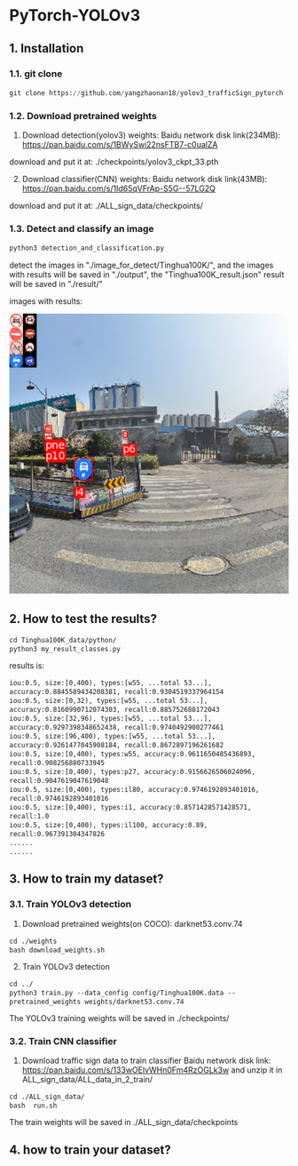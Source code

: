 # PyTorch-YOLOv3


## 1. Installation
### 1.1. git clone
```python
git clone https://github.com/yangzhaonan18/yolov3_trafficSign_pytorch
```  
    
### 1.2. Download pretrained weights
1. Download detection(yolov3) weights:
Baidu network disk link(234MB): https://pan.baidu.com/s/1BWySwi22nsFTB7-c0ualZA

download  and put it at: ./checkpoints/yolov3_ckpt_33.pth

2. Download classifier(CNN) weights:
Baidu network disk link(43MB): https://pan.baidu.com/s/1Id65qVFrAp-S5G--57LG2Q

download  and put it at: ./ALL_sign_data/checkpoints/

### 1.3. Detect and classify an image
```python
python3 detection_and_classification.py
```
detect the images in "./image_for_detect/Tinghua100K/", 
and the images with results will be saved in "./output", the "Tinghua100K_result.json" result will be saved in "./result/"

images with results:
<p align="center">
  <img width="1000" src="image_for_github/00085.png">
</p>

## 2. How to test the results?
```
cd Tinghua100K_data/python/
python3 my_result_classes.py

```

results is:
```
iou:0.5, size:[0,400), types:[w55, ...total 53...], accuracy:0.8845589434208381, recall:0.9304519337964154
iou:0.5, size:[0,32), types:[w55, ...total 53...], accuracy:0.8160990712074303, recall:0.885752688172043
iou:0.5, size:[32,96), types:[w55, ...total 53...], accuracy:0.9297398348652438, recall:0.9740492900277461
iou:0.5, size:[96,400), types:[w55, ...total 53...], accuracy:0.9261477045908184, recall:0.8672897196261682
iou:0.5, size:[0,400), types:w55, accuracy:0.9611650485436893, recall:0.908256880733945
iou:0.5, size:[0,400), types:p27, accuracy:0.9156626506024096, recall:0.9047619047619048
iou:0.5, size:[0,400), types:il80, accuracy:0.9746192893401016, recall:0.9746192893401016
iou:0.5, size:[0,400), types:i1, accuracy:0.8571428571428571, recall:1.0
iou:0.5, size:[0,400), types:il100, accuracy:0.89, recall:0.967391304347826
......
......
```

## 3. How to train my dataset?
### 3.1. Train YOLOv3 detection
1. Download pretrained weights(on COCO): darknet53.conv.74 
```
cd ./weights
bash download_weights.sh
```


2. Train YOLOv3 detection

```
cd ../
python3 train.py --data_config config/Tinghua100K.data --pretrained_weights weights/darknet53.conv.74
```

The YOLOv3 training weights will be saved in ./checkpoints/
### 3.2. Train CNN classifier 
1. Download traffic sign data to train classifier
Baidu network disk link: https://pan.baidu.com/s/133wOElvWHn0Fm4RzOGLk3w
and unzip it in ALL_sign_data/ALL_data_in_2_train/

```
cd ./ALL_sign_data/
bash  run.sh
```

The train weights will be saved in ./ALL_sign_data/checkpoints


## 4. how to train your dataset?



